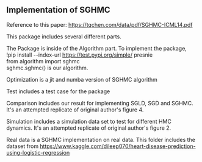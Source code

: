 ## Implementation of SGHMC
Reference to this paper: https://tqchen.com/data/pdf/SGHMC-ICML14.pdf  

This package includes several different parts. 

The Package is inside of the Algorithm part. To implement the package,   
!pip install --index-url https://test.pypi.org/simple/ presnie  
from algorithm import sghmc  
sghmc.sghmc() is our algorithm.

Optimization is a jit and numba version of SGHMC algorithm 

Test includes a test case for the package

Comparison includes our result for implementing SGLD, SGD and SGHMC. It's an attempted replicate of original author's figure 4.  

Simulation includes a simulation data set to test for different HMC dynamics. It's an attempted replicate of original author's figure 2.  

Real data is a SGHMC implementation on real data. This folder includes the dataset from 
https://www.kaggle.com/dileep070/heart-disease-prediction-using-logistic-regression
